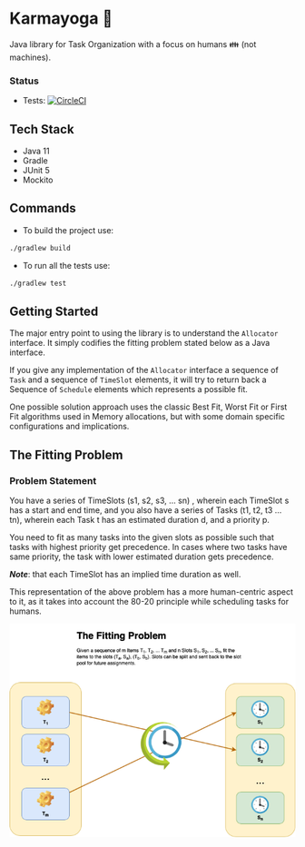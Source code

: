 # Karmayoga :calendar:

Java library for Task Organization with a focus on humans :family: (not machines).

### Status
* Tests: [![CircleCI](https://circleci.com/gh/octetful/karmayoga/tree/master.svg?style=svg&circle-token=fe220cb4c9b12e2ecee443271b464bc80aa780d2)](https://circleci.com/gh/octetful/karmayoga/tree/master)



## Tech Stack
* Java 11
* Gradle
* JUnit 5
* Mockito


## Commands

* To build the project use:

```bash
./gradlew build
```

* To run all the tests use:
```bash
./gradlew test
```

## Getting Started

The major entry point to using the library is to understand the `Allocator` interface. It simply codifies the fitting problem stated below as a Java interface. 

If you give any implementation of the `Allocator` interface a sequence of `Task` and a sequence of `TimeSlot` elements, it will try to return back a Sequence of `Schedule` elements which represents a possible fit.

One possible solution approach uses the classic Best Fit, Worst Fit or First Fit algorithms used in Memory allocations, but with some domain specific configurations and implications.


## The Fitting Problem
### Problem Statement
You have a series of TimeSlots (s1, s2, s3, … sn) , wherein each TimeSlot s has a start and end time, and you also have a series of Tasks (t1, t2, t3 … tn), wherein each Task t has an estimated duration d, and a priority p.

You need to fit as many tasks into the given slots as possible such that tasks with highest priority get precedence. In cases where two tasks have same priority, the task with lower estimated duration gets precedence.

**_Note_**: that each TimeSlot has an implied time duration as well.

This representation of the above problem has a more human-centric aspect to it, as it takes into account the 80-20 principle while scheduling tasks for humans.

![](docs/fitting_problem.png)

